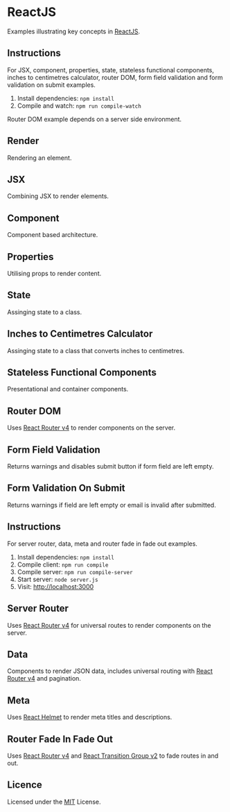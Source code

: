 # ReactJS

Examples illustrating key concepts in [ReactJS](https://facebook.github.io/react/).

## Instructions

For JSX, component, properties, state, stateless functional components, inches to centimetres calculator, router DOM, form field validation and form validation on submit examples.

1. Install dependencies: `npm install`
2. Compile and watch: `npm run compile-watch`

Router DOM example depends on a server side environment.

## Render

Rendering an element.

## JSX

Combining JSX to render elements.

## Component

Component based architecture.

## Properties

Utilising props to render content.

## State

Assinging state to a class.

## Inches to Centimetres Calculator

Assinging state to a class that converts inches to centimetres.

## Stateless Functional Components

Presentational and container components.

## Router DOM

Uses [React Router v4](https://github.com/ReactTraining/react-router) to render components on the server.

## Form Field Validation

Returns warnings and disables submit button if form field are left empty.

## Form Validation On Submit

Returns warnings if field are left empty or email is invalid after submitted.

## Instructions

For server router, data, meta and router fade in fade out examples.

1. Install dependencies: `npm install`
2. Compile client: `npm run compile`
3. Compile server: `npm run compile-server`
4. Start server: `node server.js`
5. Visit: [http://localhost:3000](http://localhost:3000)

## Server Router

Uses [React Router v4](https://github.com/ReactTraining/react-router) for universal routes to render components on the server.

## Data

Components to render JSON data, includes universal routing with [React Router v4](https://github.com/ReactTraining/react-router) and pagination.

## Meta

Uses [React Helmet](https://github.com/nfl/react-helmet) to render meta titles and descriptions.

## Router Fade In Fade Out

Uses [React Router v4](https://github.com/ReactTraining/react-router) and [React Transition Group v2](https://github.com/reactjs/react-transition-group) to fade routes in and out.

## Licence

Licensed under the [MIT](https://opensource.org/licenses/MIT) License.
